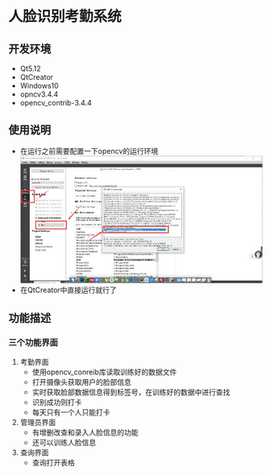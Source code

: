 # 人脸识别考勤系统
## 开发环境
- Qt5.12
- QtCreator
- Windows10
- opncv3.4.4
- opencv_contrib-3.4.4

## 使用说明
- 在运行之前需要配置一下opencv的运行环境
![](pic/1.jpg)
- 在QtCreator中直接运行就行了
## 功能描述
### 三个功能界面
1) 考勤界面
   - 使用opencv_conreib库读取训练好的数据文件
   - 打开摄像头获取用户的脸部信息
   - 实时获取脸部数据信息得到标签号，在训练好的数据中进行查找
   - 识别成功则打卡
   - 每天只有一个人只能打卡
2) 管理员界面
   - 有增删改查和录入人脸信息的功能
   - 还可以训练人脸信息
3) 查询界面
   - 查询打开表格

